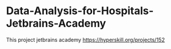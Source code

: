 # Data-Analysis-for-Hospitals-Jetbrains-Academy
This project jetbrains academy https://hyperskill.org/projects/152
